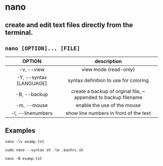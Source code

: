 
# nano

create and edit text files directly from the terminal.
---

` nano [OPTION]... [FILE] `
---

| **OPTION** | description |
|:---:|:---:|
| -v, --view | view mode (read-only) |
| -Y, --syntax [LANGUAGE] | syntax definition to use for coloring |
| -B, --backup | create a backup of orginal file, ~ appended to backup filename |
| -m, --mouse | enable the use of the mouse |
| -l, --linenumbers | show line numbers in front of the text |

## Examples
` nano -lv examp.txt `

` sudo nano --syntax sh -lm .bashrc.sh `

` nano -B examp.txt `